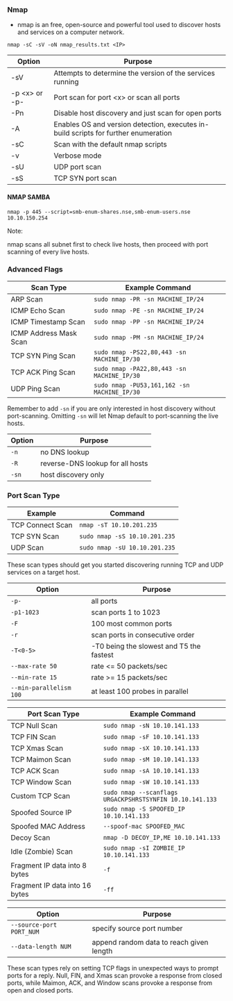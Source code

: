 ### Nmap

- nmap is an free, open-source and powerful tool used to discover hosts and services on a computer network.

```
nmap -sC -sV -oN nmap_results.txt <IP>
```

Option | Purpose
-|-
-sV |Attempts to determine the version of the services running
-p &lt;x&gt; or -p- | Port scan for port &lt;x&gt; or scan all ports
-Pn | Disable host discovery and just scan for open ports
-A |  Enables OS and version detection, executes in-build scripts for further enumeration 
-sC | Scan with the default nmap scripts
-v | Verbose mode
-sU | UDP port scan
-sS | TCP SYN port scan


#### NMAP SAMBA

`nmap -p 445 --script=smb-enum-shares.nse,smb-enum-users.nse 10.10.150.254`

Note:

nmap scans all subnet first to check live hosts, then proceed with port scanning of every live hosts.

### Advanced Flags

Scan Type | Example Command
	- | -
	ARP Scan | `sudo nmap -PR -sn MACHINE_IP/24`
	ICMP Echo Scan | `sudo nmap -PE -sn MACHINE_IP/24`
	ICMP Timestamp Scan | `sudo nmap -PP -sn MACHINE_IP/24`
	ICMP Address Mask Scan | `sudo nmap -PM -sn MACHINE_IP/24`
	TCP SYN Ping Scan | `sudo nmap -PS22,80,443 -sn MACHINE_IP/30`
	TCP ACK Ping Scan | `sudo nmap -PA22,80,443 -sn MACHINE_IP/30`
	UDP Ping Scan | `sudo nmap -PU53,161,162 -sn MACHINE_IP/30`
	 

Remember to add `-sn` if you are only interested in host discovery without port-scanning. Omitting `-sn` will let Nmap default to port-scanning the live hosts.

Option | Purpose
-|-
`-n` | no DNS lookup
`-R` | reverse-DNS lookup for all hosts
`-sn` | host discovery only


### Port Scan Type

Example | Command
-|-
TCP Connect Scan | `nmap -sT 10.10.201.235`
TCP SYN Scan | `sudo nmap -sS 10.10.201.235`
UDP Scan | `sudo nmap -sU 10.10.201.235`

These scan types should get you started discovering running TCP and UDP services on a target host.

Option | Purpose
-|-
`-p-` | all ports
`-p1-1023` | scan ports 1 to 1023
`-F` | 100 most common ports
`-r` | scan ports in consecutive order
`-T<0-5>` | -T0 being the slowest and T5 the fastest
`--max-rate 50` | rate <= 50 packets/sec
`--min-rate 15` | rate >= 15 packets/sec
`--min-parallelism 100` | at least 100 probes in parallel


Port Scan Type | Example Command
-|-
TCP Null Scan | `sudo nmap -sN 10.10.141.133`
TCP FIN Scan | `sudo nmap -sF 10.10.141.133`
TCP Xmas Scan | `sudo nmap -sX 10.10.141.133`
TCP Maimon Scan | `sudo nmap -sM 10.10.141.133`
TCP ACK Scan | `sudo nmap -sA 10.10.141.133`
TCP Window Scan | `sudo nmap -sW 10.10.141.133`
Custom TCP Scan | `sudo nmap --scanflags URGACKPSHRSTSYNFIN 10.10.141.133`
Spoofed Source IP | `sudo nmap -S SPOOFED_IP 10.10.141.133`
Spoofed MAC Address | `--spoof-mac SPOOFED_MAC`
Decoy Scan | `nmap -D DECOY_IP,ME 10.10.141.133`
Idle (Zombie) Scan | `sudo nmap -sI ZOMBIE_IP 10.10.141.133`
Fragment IP data into 8 bytes | `-f`
Fragment IP data into 16 bytes | `-ff`


Option | Purpose
-|-
`--source-port PORT_NUM`  | specify source port number
`--data-length NUM` | append random data to reach given length

These scan types rely on setting TCP flags in unexpected ways to prompt ports for a reply. Null, FIN, and Xmas scan provoke a response from closed ports, while Maimon, ACK, and Window scans provoke a response from open and closed ports.


